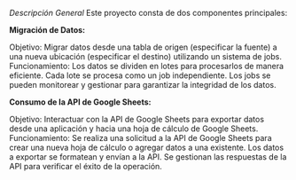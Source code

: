 _Descripción General_
Este proyecto consta de dos componentes principales:

**Migración de Datos:**

Objetivo: Migrar datos desde una tabla de origen (especificar la fuente) a una nueva ubicación (especificar el destino) utilizando un sistema de jobs.
Funcionamiento:
Los datos se dividen en lotes para procesarlos de manera eficiente.
Cada lote se procesa como un job independiente.
Los jobs se pueden monitorear y gestionar para garantizar la integridad de los datos.

**Consumo de la API de Google Sheets:**

Objetivo: Interactuar con la API de Google Sheets para exportar datos desde una aplicación y hacia una hoja de cálculo de Google Sheets.
Funcionamiento:
Se realiza una solicitud a la API de Google Sheets para crear una nueva hoja de cálculo o agregar datos a una existente.
Los datos a exportar se formatean y envían a la API.
Se gestionan las respuestas de la API para verificar el éxito de la operación.
